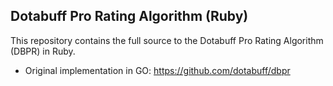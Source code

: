 ## Dotabuff Pro Rating Algorithm (Ruby)

This repository contains the full source to the Dotabuff Pro Rating Algorithm (DBPR) in Ruby.

* Original implementation in GO:
https://github.com/dotabuff/dbpr